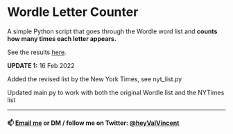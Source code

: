 # Wordle Letter Counter

A simple Python script that goes through the Wordle word list and **counts how many times each letter appears.**

See the results [here](https://www.craft.do/s/mkqdI0OaGUW30u).

**UPDATE 1:** 16 Feb 2022

Added the revised list by the New York Times, see nyt_list.py

Updated main.py to work with both the original Wordle list and the NYTimes list

----

#### 📫 [Email me](mailto:workwithvalvincent@gmail.com?subject=Hello) or DM / follow me on Twitter: [@heyValVincent](https://twitter.com/heyValVincent)

